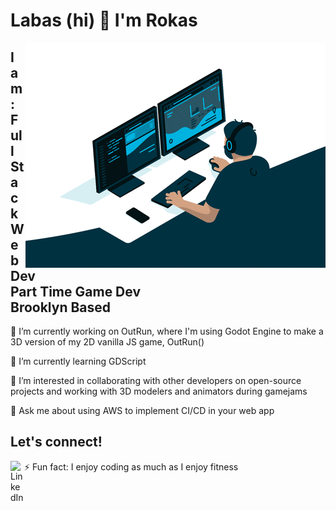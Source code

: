 # Labas (hi) 👋 I'm Rokas 

<img align="right" alt="GIF" src="https://raw.githubusercontent.com/rjeriomenko/rjeriomenko/main/assets/cleancorporate.gif?raw=true" width="480" height="360" />

## I am: <br/> Full Stack Web Dev <br/> Part Time Game Dev <br/> Brooklyn Based

🔭 I’m currently working on OutRun, where I'm using Godot Engine to make a 3D version of my 2D vanilla JS game, OutRun()

🌱 I’m currently learning GDScript

👯 I’m interested in collaborating with other developers on open-source projects and working with 3D modelers and animators during gamejams

💬 Ask me about using AWS to implement CI/CD in your web app

## Let's connect!

[<img align="left" alt="LinkedIn" width="22px" src="https://cdn.jsdelivr.net/npm/simple-icons@v3/icons/linkedin.svg" />][linkedin]
⚡ Fun fact: I enjoy coding as much as I enjoy fitness




[linkedin]: https://www.linkedin.com/in/rokas-jeriomenko-82b312121/
